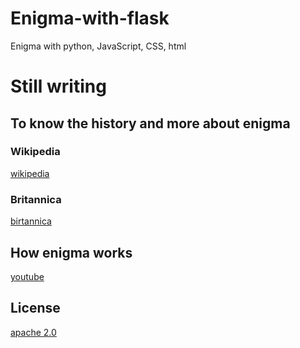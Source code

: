 # Enigma-with-flask
Enigma with python, JavaScript, CSS, html
# Still writing
## To know the history and more about enigma
### Wikipedia
[wikipedia](https://en.wikipedia.org/wiki/Enigma_machine)
### Britannica
[birtannica](https://www.britannica.com/topic/Enigma-German-code-device)
## How enigma works
[youtube](https://www.youtube.com/watch?v=ybkkiGtJmkM)
## License    
[apache 2.0](https://www.apache.org/licenses/LICENSE-2.0)